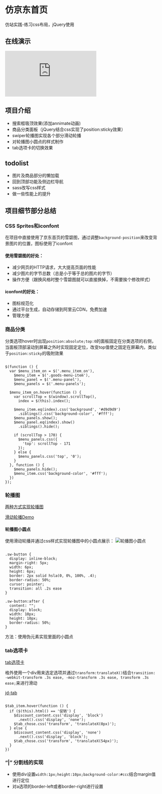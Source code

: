 # 仿京东首页

仿站实践-练习css布局，jQuery使用

## 在线演示

![仿京东首页-效果预览](https://yaer23.github.io/Static-JD-Page/src/index.html)

## 项目介绍

 - 搜索框吸顶效果(添加annimate动画)
 - 商品分类面板（jQuery结合css实现了position:sticky效果）
 - swiper轮播图实现各个部分滑动轮播
 - 对轮播图小圆点的样式制作
 - tab选项卡的切换效果

## todolist

 - 图片及商品部分的懒加载
 - 回到顶部功能及侧边栏导航
 - sass改写css样式
 - 做一些性能上的提升

## 项目细节部分总结

### CSS Sprites和iconfont

在项目中直接使用了京东首页的雪碧图，通过调整`background-position`来改变背景图片的位置，图标使用了iconfont

#### 使用雪碧图的好处：

 - 减少网页的HTTP请求，大大提高页面的性能
 - 减少图片的字节总数（总是小于等于总的图片的字节）
 - 操作方便（跟换风格时整个雪碧图就可以直接换掉，不需要挨个修改样式）

#### iconfont的好处：

 - 图标规范化
 - 通过平台生成，自动存储到阿里云CDN，免费加速
 - 管理方便

### 商品分类

分类选项hover时出现`position:absolute;top:0`的面板固定在分类选项的右侧，当面板顶部滚动到屏幕之外时实现固定定位，改变top值使之固定在屏幕内，类似于`position:sticky`的吸附效果

```

$(function () {
  var $menu_item_on = $('.menu_item_on'),
    $menu_item = $('.goods-menu-item'),
    $menu_panel = $('.menu-panel'),
    $menu_panels = $('.menu-panels');

  $menu_item_on.hover(function () {
    var scrollTop = $(window).scrollTop(),
      index = $(this).index();

    $menu_item.eq(index).css('background', '#d9d9d9')
      .siblings().css('background-color', '#fff');
    $menu_panels.show();
    $menu_panel.eq(index).show()
      .siblings().hide();

    if (scrollTop > 170) {
      $menu_panels.css({
        'top': scrollTop - 171
      });
    } else {
      $menu_panels.css('top', '0');
    }
  }, function () {
    $menu_panels.hide();
    $menu_item.css('background-color', '#fff');
  })
});

```

### 轮播图

[两种方式实现轮播图](https://github.com/Yaer23/Demo/blob/master/%E8%BD%AE%E6%92%AD%E5%9B%BE%E2%88%9A/%E8%BD%AE%E6%92%AD%E5%9B%BE.md)

[滑动轮播Demo](https://yaer23.github.io/Demo/%E8%BD%AE%E6%92%AD%E5%9B%BE%E2%88%9A/%E6%BB%91%E5%8A%A8%E8%BD%AE%E6%92%AD.html)

#### 轮播图小圆点

使用滑动轮播并通过css样式实现轮播图中的小圆点展示：
![轮播图小圆点](http://oofwms1or.bkt.clouddn.com/%E4%BA%AC%E4%B8%9C%E8%BD%AE%E6%92%AD%E5%9B%BE%E5%B0%8F%E5%9C%86%E7%82%B9.png)

```

.sw-button {
  display: inline-block;
  margin-right: 5px;
  width: 6px;
  height: 6px;
  border: 2px solid hsla(0, 0%, 100%, .4);
  border-radius: 50%;
  cursor: pointer;
  transition: all .2s ease
}

.sw-button:after {
  content: "";
  display: block;
  width: 10px;
  height: 10px;
  border-radius: 50%;
}

```

方法：使用伪元素实现里面的小圆点

### tab选项卡

[tab选项卡](http://oofwms1or.bkt.clouddn.com/%E4%BA%AC%E4%B8%9C%E9%80%89%E9%A1%B9%E5%8D%A1.png)

格外使用一个div用来选定选项并通过`transform:translateX()`结合`transition: -webkit-transform .3s ease, -moz-transform .3s ease, transform .3s ease;`来进行滑动

[jd-tab](http://oofwms1or.bkt.clouddn.com/jd-tab.png)

```

$tab_item.hover(function () {
  if ($(this).html() == '促销') {
    $discount_content.css('display', 'block')
      .next().css('display', 'none');
    $tab_chose.css('transform', 'translateX(0px)');
  } else {
    $discount_content.css('display', 'none')
      .next().css('display', 'block');
    $tab_chose.css('transform', 'translateX(54px)');
  }
})

```

### “|” 分割线的实现

 - 使用div设置`width:1px;height:10px;background-color:#ccc`结合margin值进行定位
 - 对a选项的border-left或者border-right进行设置